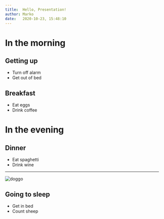 ```yaml
---
title:  Hello, Presentation!
author: Marko
date:   2020-10-23, 15:48:10
---
```


# In the morning

## Getting up

- Turn off alarm
- Get out of bed

## Breakfast

- Eat eggs
- Drink coffee

# In the evening

## Dinner

- Eat spaghetti
- Drink wine

------------------

![doggo](https://upload.wikimedia.org/wikipedia/en/5/5f/Original_Doge_meme.jpg)

## Going to sleep

- Get in bed
- Count sheep
